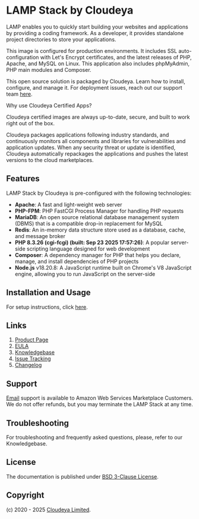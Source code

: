 # LAMP Stack by Cloudeya

LAMP enables you to quickly start building your websites and applications by providing a coding framework. As a developer, it provides standalone project directories to store your applications.

This image is configured for production environments. It includes SSL auto-configuration with Let's Encrypt certificates, and the latest releases of PHP, Apache, and MySQL on Linux. This application also includes phpMyAdmin, PHP main modules and Composer.

This open source solution is packaged by Cloudeya. Learn how to install, configure, and manage it. For deployment issues, reach out our support team [here](mailto:tech@cloudeya.org).

Why use Cloudeya Certified Apps?

Cloudeya certified images are always up-to-date, secure, and built to work right out of the box.

Cloudeya packages applications following industry standards, and continuously monitors all components and libraries for vulnerabilities and application updates. When any security threat or update is identified, Cloudeya automatically repackages the applications and pushes the latest versions to the cloud marketplaces.

## Features

LAMP Stack by Cloudeya is pre-configured with the following technologies:

+ **Apache**: A fast and light-weight web server
+ **PHP-FPM**: PHP FastCGI Process Manager for handling PHP requests
+ **MariaDB**: An open source relational database management system (DBMS) that is a compatible drop-in replacement for MySQL
+ **Redis**: An in-memory data structure store used as a database, cache, and message broker
+ **PHP 8.3.26 (cgi-fcgi) (built: Sep 23 2025 17:57:26)**: A popular server-side scripting language designed for web development
+ **Composer**: A dependency manager for PHP that helps you declare, manage, and install dependencies of PHP projects
+ **Node.js** v18.20.8: A JavaScript runtime built on Chrome's V8 JavaScript engine, allowing you to run JavaScript on the server-side

## Installation and Usage

For setup instructions, click [here](setup.md).

## Links

1. [Product Page](https://aws.amazon.com/marketplace/pp/prodview-32xguj2jjuue2)
2. [EULA](CloudeyaLimitedEULA.txt)
3. [Knowledgebase](https://github.com/cloudeyalimited/lamp-stack-by-cloudeya/-/wikis/home)
4. [Issue Tracking](https://github.com/cloudeyalimited/lamp-stack-by-cloudeya/-/issues)
5. [Changelog](changelog.md)

## Support

[Email](mailto:tech@cloudeya.org) support is available to Amazon Web Services Marketplace Customers. We do not offer refunds, but you may terminate the LAMP Stack at any time.

## Troubleshooting

For troubleshooting and frequently asked questions, please, refer to our Knowledgebase.

## License

The documentation is published under [BSD 3-Clause License](license.txt).

## Copyright

(c) 2020 - 2025 [Cloudeya Limited](https://cloudeya.org).
